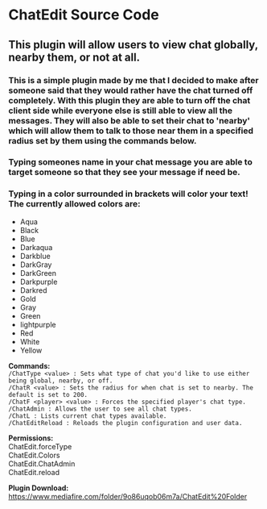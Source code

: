 # ChatEdit Source Code

## This plugin will allow users to view chat globally, nearby them, or not at all.  
  
### This is a simple plugin made by me that I decided to make after someone said that they would rather have the chat turned off completely. With this plugin they are able to turn off the chat client side while everyone else is still able to view all the messages. They will also be able to set their chat to 'nearby' which will allow them to talk to those near them in a specified radius set by them using the commands below.  
  
### Typing someones name in your chat message you are able to target someone so that they see your message if need be.  

### Typing in a color surrounded in brackets will color your text! The currently allowed colors are:

- Aqua
- Black
- Blue
- Darkaqua
- Darkblue
- DarkGray
- DarkGreen
- Darkpurple
- Darkred
- Gold
- Gray
- Green
- lightpurple
- Red
- White
- Yellow
  
**Commands:**  
```/ChatType <value> : Sets what type of chat you'd like to use either being global, nearby, or off.```  
```/ChatR <value> : Sets the radius for when chat is set to nearby. The default is set to 200.```  
```/ChatF <player> <value> : Forces the specified player's chat type.```  
```/ChatAdmin : Allows the user to see all chat types.```  
```/ChatL : Lists current chat types available.```  
```/ChatEditReload : Reloads the plugin configuration and user data.```  
  
**Permissions:**  
ChatEdit.forceType  
ChatEdit.Colors  
ChatEdit.ChatAdmin  
ChatEdit.reload  
  
**Plugin Download:**  
https://www.mediafire.com/folder/9o86uqob06m7a/ChatEdit%20Folder  	